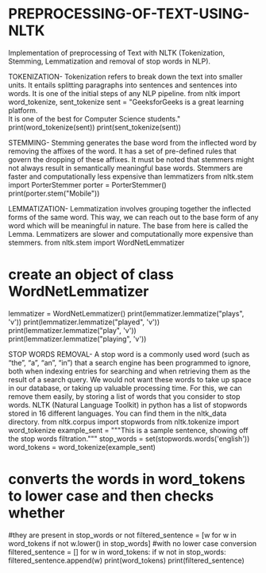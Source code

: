 # PREPROCESSING-OF-TEXT-USING-NLTK

Implementation of preprocessing of Text with NLTK (Tokenization, Stemming, Lemmatization and removal of stop words in NLP).

TOKENIZATION-
Tokenization refers to break down the text into smaller units. It entails splitting paragraphs into sentences and sentences into words. It is one of the initial steps of any NLP pipeline.
from nltk import word_tokenize, sent_tokenize
sent = "GeeksforGeeks is a great learning platform.\
It is one of the best for Computer Science students."
print(word_tokenize(sent))
print(sent_tokenize(sent))

STEMMING-
Stemming generates the base word from the inflected word by removing the affixes of the word. It has a set of pre-defined rules that govern the dropping of these affixes. It must be noted that stemmers might not always result in semantically meaningful base words. Stemmers are faster and computationally less expensive than lemmatizers
from nltk.stem import PorterStemmer
porter = PorterStemmer()
print(porter.stem("Mobile"))

LEMMATIZATION-
Lemmatization involves grouping together the inflected forms of the same word. This way, we can reach out to the base form of any word which will be meaningful in nature. The base from here is called the Lemma. Lemmatizers are slower and computationally more expensive than stemmers.
from nltk.stem import WordNetLemmatizer
# create an object of class WordNetLemmatizer
lemmatizer = WordNetLemmatizer()
print(lemmatizer.lemmatize("plays", 'v'))
print(lemmatizer.lemmatize("played", 'v'))
print(lemmatizer.lemmatize("play", 'v'))
print(lemmatizer.lemmatize("playing", 'v'))

STOP WORDS REMOVAL-
A stop word is a commonly used word (such as “the”, “a”, “an”, “in”) that a search engine has been programmed to ignore, both when indexing entries for searching and when retrieving them as the result of a search query.
We would not want these words to take up space in our database, or taking up valuable processing time. For this, we can remove them easily, by storing a list of words that you consider to stop words. NLTK (Natural Language Toolkit) in python has a list of stopwords stored in 16 different languages. You can find them in the nltk_data directory.
from nltk.corpus import stopwords
from nltk.tokenize import word_tokenize
example_sent = """This is a sample sentence,
showing off the stop words filtration."""
stop_words = set(stopwords.words('english'))
word_tokens = word_tokenize(example_sent)
# converts the words in word_tokens to lower case and then checks whether
#they are present in stop_words or not
filtered_sentence = [w for w in word_tokens if not w.lower() in stop_words]
#with no lower case conversion
filtered_sentence = []
for w in word_tokens:
if w not in stop_words:
filtered_sentence.append(w)
print(word_tokens)
print(filtered_sentence)
